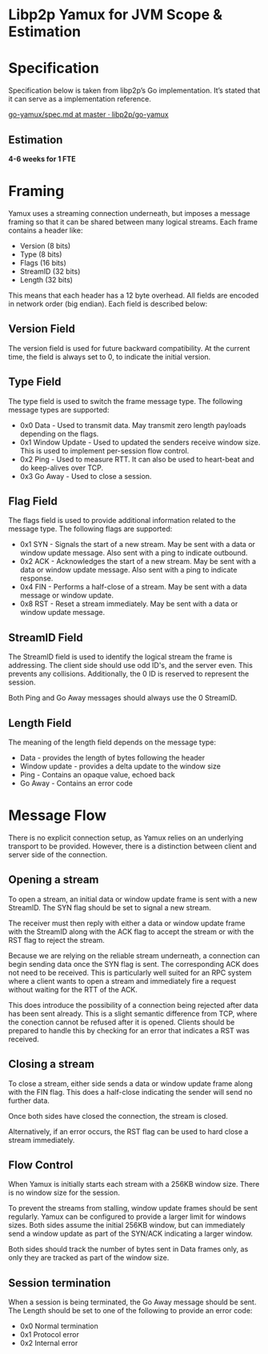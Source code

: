 # Libp2p Yamux for JVM Scope & Estimation

# Specification

Specification below is taken from libp2p’s Go implementation. It’s stated that it can serve as a implementation reference.

[go-yamux/spec.md at master · libp2p/go-yamux](https://github.com/libp2p/go-yamux/blob/master/spec.md)

## Estimation

**4-6 weeks for 1 FTE**

# Framing

Yamux uses a streaming connection underneath, but imposes a message
framing so that it can be shared between many logical streams. Each
frame contains a header like:

- Version (8 bits)
- Type (8 bits)
- Flags (16 bits)
- StreamID (32 bits)
- Length (32 bits)

This means that each header has a 12 byte overhead.
All fields are encoded in network order (big endian).
Each field is described below:

## Version Field

The version field is used for future backward compatibility. At the
current time, the field is always set to 0, to indicate the initial
version.

## Type Field

The type field is used to switch the frame message type. The following
message types are supported:

- 0x0 Data - Used to transmit data. May transmit zero length payloads
depending on the flags.
- 0x1 Window Update - Used to updated the senders receive window size.
This is used to implement per-session flow control.
- 0x2 Ping - Used to measure RTT. It can also be used to heart-beat
and do keep-alives over TCP.
- 0x3 Go Away - Used to close a session.

## Flag Field

The flags field is used to provide additional information related
to the message type. The following flags are supported:

- 0x1 SYN - Signals the start of a new stream. May be sent with a data or
window update message. Also sent with a ping to indicate outbound.
- 0x2 ACK - Acknowledges the start of a new stream. May be sent with a data
or window update message. Also sent with a ping to indicate response.
- 0x4 FIN - Performs a half-close of a stream. May be sent with a data
message or window update.
- 0x8 RST - Reset a stream immediately. May be sent with a data or
window update message.

## StreamID Field

The StreamID field is used to identify the logical stream the frame
is addressing. The client side should use odd ID's, and the server even.
This prevents any collisions. Additionally, the 0 ID is reserved to represent
the session.

Both Ping and Go Away messages should always use the 0 StreamID.

## Length Field

The meaning of the length field depends on the message type:

- Data - provides the length of bytes following the header
- Window update - provides a delta update to the window size
- Ping - Contains an opaque value, echoed back
- Go Away - Contains an error code

# Message Flow

There is no explicit connection setup, as Yamux relies on an underlying
transport to be provided. However, there is a distinction between client
and server side of the connection.

## Opening a stream

To open a stream, an initial data or window update frame is sent
with a new StreamID. The SYN flag should be set to signal a new stream.

The receiver must then reply with either a data or window update frame
with the StreamID along with the ACK flag to accept the stream or with
the RST flag to reject the stream.

Because we are relying on the reliable stream underneath, a connection
can begin sending data once the SYN flag is sent. The corresponding
ACK does not need to be received. This is particularly well suited
for an RPC system where a client wants to open a stream and immediately
fire a request without waiting for the RTT of the ACK.

This does introduce the possibility of a connection being rejected
after data has been sent already. This is a slight semantic difference
from TCP, where the conection cannot be refused after it is opened.
Clients should be prepared to handle this by checking for an error
that indicates a RST was received.

## Closing a stream

To close a stream, either side sends a data or window update frame
along with the FIN flag. This does a half-close indicating the sender
will send no further data.

Once both sides have closed the connection, the stream is closed.

Alternatively, if an error occurs, the RST flag can be used to
hard close a stream immediately.

## Flow Control

When Yamux is initially starts each stream with a 256KB window size.
There is no window size for the session.

To prevent the streams from stalling, window update frames should be
sent regularly. Yamux can be configured to provide a larger limit for
windows sizes. Both sides assume the initial 256KB window, but can
immediately send a window update as part of the SYN/ACK indicating a
larger window.

Both sides should track the number of bytes sent in Data frames
only, as only they are tracked as part of the window size.

## Session termination

When a session is being terminated, the Go Away message should
be sent. The Length should be set to one of the following to
provide an error code:

- 0x0 Normal termination
- 0x1 Protocol error
- 0x2 Internal error
